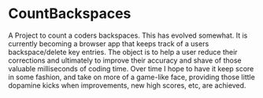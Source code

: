 # CountBackspaces
A Project to count a coders backspaces.
This has evolved somewhat. It is currently becoming a browser app that keeps track of a users backspace/delete key entries.
The object is to help a user reduce their corrections and ultimately to improve their accuracy and shave of those valuable milliseconds of coding time.
Over time I hope to have it keep score in some fashion, and take on more of a game-like face, providing those little dopamine kicks when
improvements, new high scores, etc, are achieved.
